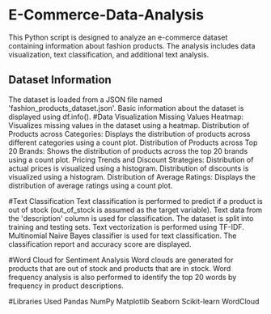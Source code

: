 # E-Commerce-Data-Analysis
This Python script is designed to analyze an e-commerce dataset containing information about fashion products. The analysis includes data visualization, text classification, and additional text analysis.

## Dataset Information

The dataset is loaded from a JSON file named 'fashion_products_dataset.json'.
Basic information about the dataset is displayed using df.info().
#Data Visualization
Missing Values Heatmap:
Visualizes missing values in the dataset using a heatmap.
Distribution of Products across Categories:
Displays the distribution of products across different categories using a count plot.
Distribution of Products across Top 20 Brands:
Shows the distribution of products across the top 20 brands using a count plot.
Pricing Trends and Discount Strategies:
Distribution of actual prices is visualized using a histogram.
Distribution of discounts is visualized using a histogram.
Distribution of Average Ratings:
Displays the distribution of average ratings using a count plot.

#Text Classification
Text classification is performed to predict if a product is out of stock (out_of_stock is assumed as the target variable).
Text data from the 'description' column is used for classification.
The dataset is split into training and testing sets.
Text vectorization is performed using TF-IDF.
Multinomial Naive Bayes classifier is used for text classification.
The classification report and accuracy score are displayed.

#Word Cloud for Sentiment Analysis
Word clouds are generated for products that are out of stock and products that are in stock.
Word frequency analysis is also performed to identify the top 20 words by frequency in product descriptions.

#Libraries Used
Pandas
NumPy
Matplotlib
Seaborn
Scikit-learn
WordCloud
